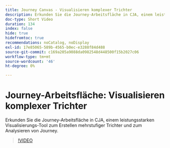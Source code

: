 ```yaml
---
title: Journey Canvas - Visualisieren komplexer Trichter
description: Erkunden Sie die Journey-Arbeitsfläche in CJA, einem leistungsstarken Visualisierungs-Tool zum Erstellen mehrstufiger Trichter und zum Analysieren von Journey.
doc-type: Short Video
duration: 134
index: false
hide: true
hidefromtoc: true
recommendations: noCatalog, noDisplay
exl-id: 17e85065-589b-4565-b0ec-e3288f84d488
source-git-commit: c169a205a9088da0982548d448500f15b2027c06
workflow-type: tm+mt
source-wordcount: '46'
ht-degree: 0%

---
```


# Journey-Arbeitsfläche: Visualisieren komplexer Trichter

Erkunden Sie die Journey-Arbeitsfläche in CJA, einem leistungsstarken Visualisierungs-Tool zum Erstellen mehrstufiger Trichter und zum Analysieren von Journey.

<!-- 72_S103_3442450_134_journey-canvas-visualizing-complex-funnels -->
>[!VIDEO](https://video.tv.adobe.com/v/3458364/?learn=on&enablevpops=true)
